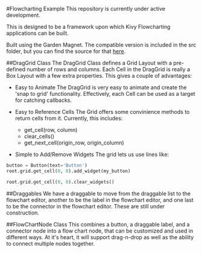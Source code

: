 #Flowcharting Example
This repository is currently under active development.

This is designed to be a framework upon which Kivy Flowcharting applications can be built.

Built using the Garden Magnet.  The compatible version is included in the src folder, but you can find the source for that [here](https://github.com/kivy-garden/garden.magnet).

##DragGrid Class
The DragGrid Class defines a Grid Layout with a pre-defined number of rows and columns.  Each Cell in the DragGrid is really a Box Layout with a few extra properties.  This gives a couple of advantages:

- Easy to Animate
The DragGrid is very easy to animate and create the 'snap to grid' functionality.  Effectively, each Cell can be used as a target for catching callbacks.

- Easy to Reference Cells
The Grid offers some convinience methods to return cells from it.  Currently, this includes:
  - get_cell(row, column)
  - clear_cells()
  - get_next_cell(origin_row, origin_column)

- Simple to Add/Remove Widgets
The grid lets us use lines like:
```python
button = Button(text='Button')
root.grid.get_cell(0, 0).add_widget(my_button)

root.grid.get_cell(0, 0).clear_widgets()
```

##Draggables
We have a draggable to move from the draggable list to the flowchart editor, another to be the label in the flowchart editor, and one last to be the connector in the flowchart editor.  These are still under construction.

##FlowChartNode Class
This combines a button, a draggable label, and a connector node into a flow chart node, that can be customized and used in different ways.  At it's heart, it will support drag-n-drop as well as the ability to connect multiple nodes together.
